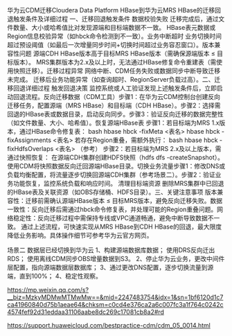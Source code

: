 华为云CDM迁移Cloudera Data Platform HBase到华为云MRS HBase的迁移回退触发条件及详细过程
​一、迁移回退触发条件
​数据校验失败
迁移完成后，通过文件数量、大小或哈希值比对发现源端和目标端数据不一致。
HBase表元数据或Region信息校验异常（如hbck命令检测到不一致）。
​业务中断超时
业务切换时间超过预设阈值（如最后一次增量同步时间+切换时间超过业务容忍窗口）。
​版本兼容性问题
源端CDH HBase版本高于目标MRS HBase版本（需确保源端版本 ≤ 目标版本）。
MRS集群版本为2.x及以上时，无法通过HBase修复命令重建表（需使用快照迁移）。
​迁移过程异常
网络中断、CDM任务失败或数据同步中断导致迁移未完成。
迁移后业务功能异常（如查询超时、RegionServer负载过高）。
​二、迁移回退详细过程
​触发回退决策
监控系统或人工验证发现上述触发条件后，立即启动回退流程。
​反向迁移数据（CDM工具）​
​步骤1：在华为云CDM控制台创建反向迁移任务，配置源端（MRS HBase）和目标端（CDH HBase）。
​步骤2：选择需回退的HBase表或数据目录，启动反向同步。
​步骤3：验证反向迁移的数据完整性（如文件数量、大小、哈希值）。
​恢复源端HBase表
​步骤1：若目标端为MRS 1.x版本，通过HBase命令修复表：
bash
hbase hbck -fixMeta <表名>
hbase hbck -fixAssignments <表名>
若存在Region重叠，需额外执行：
bash
hbase hbck -fixHdfsOverlaps <表名>
（参考）
​步骤2：若目标端为MRS 2.x及以上版本，需通过快照恢复：
在源端CDH集群创建HDFS快照（hdfs dfs -createSnapshot）。
使用CDM将快照数据反向迁回源端HBase目录。
​切换业务流量
​步骤1：修改DNS或负载均衡配置，将流量逐步切换回源端CDH集群（参考场景二）。
​步骤2：验证业务功能恢复，监控系统负载和响应时间。
​清理目标端资源
删除MRS集群中已回退的HBase表及关联资源（如OBS存储桶、HDFS目录）。
​三、关键注意事项
​版本兼容性：迁移前需确认源端HBase版本 ≤ 目标MRS版本，避免反向迁移失败。
​数据一致性：反向迁移后需通过hbck命令修复表，并处理可能的Region重叠问题。
​网络稳定性：反向迁移过程中需保持专线或VPC通道畅通，避免中断导致数据不一致。
通过上述流程，可快速实现从MRS HBase到CDH HBase的回退，最大限度降低业务影响。具体操作细节可参考华为云官方网页。




场景二 数据层已经切换到华为云
   1、构建源端数据库数据；
            使用DRS反向迁出RDS；
            使用离线CDM同步OBS增量数据到S3。
   2、停止华为云业务，更改中间件层配置，指向源端数据层数据库；
   3、通过更改DNS配置，逐步切换流量到源端，直到100%；
   4、稳定性观察。



   https://mp.weixin.qq.com/s?__biz=MzkyMDMwMTMwMw==&mid=2247483754&idx=1&sn=1bf6120d1c7ca41960840d75b1aeae64&chksm=c0cd4e376ca2a6c007fc3a1f764c0242c4574fef92d31eddaa31106aabe8dc269c17081cb8a2#rd

   https://support.huaweicloud.com/bestpractice-cdm/cdm_05_0014.html
